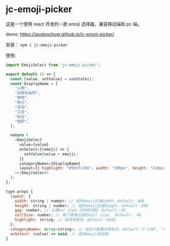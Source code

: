 # jc-emoji-picker

这是一个使用 react 开发的一款 emoji 选择器，兼容移动端和 pc 端。

demo: https://jaydonchow.github.io/jc-emoji-picker/

安装：
`npm i jc-emoji-picker`

使用:

```js
import EmojiSelect from "jc-emoji-picker";

export default () => {
  const [value, setValue] = useState();
  const displayName = [
    "人物",
    "动物与自然",
    "食物",
    "旅行",
    "活动",
    "工具",
    "标志",
    "旗帜",
  ];

  return (
    <EmojiSelect
      value={value}
      onSelect={(emoji) => {
        setValue(value + emoji);
      }}
      categoryNames={displayName}
      layout={{ highlight: "#5b5fc766", width: "300px", height: "220px" }}
    ></EmojiSelect>
  );
};
```

```js
type props {
  layout: {
    width: string | number; // 组件emoji区域width，default: 400
    height: string | number; // 组件emoji区域height，default：200
    gap: number; // 分类bar item 之间的间距，default：10
    cellSize: number; // 每个表情占用的cell size， default： 40
    highlight: string; // 高亮背景色，default：#ddd
  };
  categoryNames: Array<string>; // 自定义配置分类名字，default：["人物", "动物与自然", "食物", "旅行", "活动", "工具", "标志", "旗帜"];
  onSelect: (value) => void; // 选择emoji的回调
}
```
